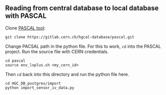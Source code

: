 ## Reading from central database to local database with PASCAL
Clone [PASCAL tool](https://gitlab.cern.ch/hgcal-database/pascal.git):

```git clone https://gitlab.cern.ch/hgcal-database/pascal.git```

Change PACSAL path in the python file. For this to work, `cd` into the PASCAL project. Run the source file with CERN credentials. 
```
cd pascal
source env_lxplus.sh <my_cern_id>
```
Then `cd` back into this directory and run the python file here.
```
cd HGC_DB_postgres/import
python import_sensor_iv_data.py
```

